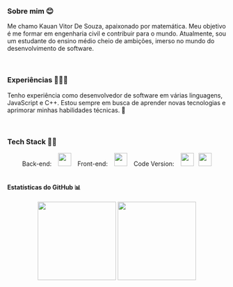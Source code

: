 
### Sobre mim 😊
Me chamo Kauan Vitor De Souza, apaixonado por matemática. Meu objetivo é me formar em engenharia civil e contribuir para o mundo. Atualmente, sou um estudante do ensino médio cheio de ambições, imerso no mundo do desenvolvimento de software.

<br>

### Experiências 👨🏻‍🎓
Tenho experiência como desenvolvedor de software em várias linguagens, JavaScript e C++. Estou sempre em busca de aprender novas tecnologias e aprimorar minhas habilidades técnicas. 🧠

<br>

### Tech Stack 👨‍💻
<div align="center">
Back-end: &ensp;
<img src="https://cdn-icons-png.flaticon.com/512/6132/6132222.png" width="30" height="30"/> &ensp;
Front-end: &ensp;
<img src="https://cdn-icons-png.flaticon.com/512/1199/1199124.png" width="30" height="30"/> &ensp;
Code Version: &ensp;
<img src="https://cdn-icons-png.flaticon.com/512/4494/4494740.png" width="30" height="30"/>&ensp;
<img src="https://cdn-icons-png.flaticon.com/512/779/779088.png" width="30" height="30"/>
</div>

<br>

#### Estatísticas do GitHub 📊

<div align="center">
  <a href="https://github.com/kauansouzasenai"></a>
  <img height="180em" src="https://github-readme-stats.vercel.app/api?username=kauansouzasenai&show_icons=true&theme=default&include_all_commits=true&count_private=true"/>
  <img height="180em" src="https://github-readme-stats.vercel.app/api/top-langs/?username=kauansouzasenai&layout=compact&langs_count=7&theme=defult"/>
</div>
